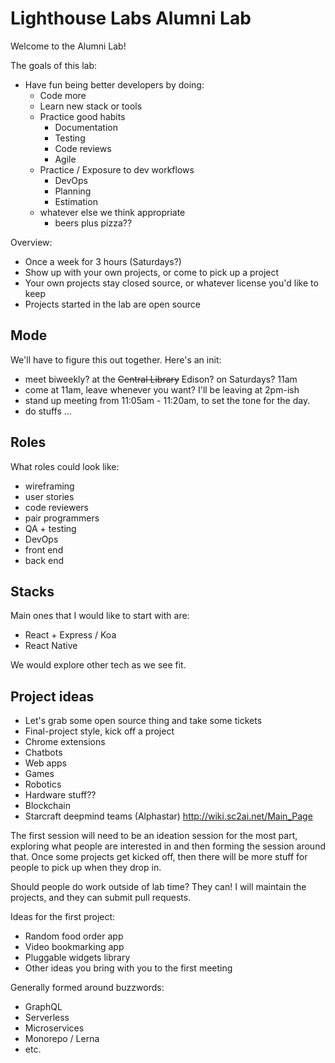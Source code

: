 # Lighthouse Labs Alumni Lab

Welcome to the Alumni Lab!

The goals of this lab:

- Have fun being better developers by doing:
  - Code more
  - Learn new stack or tools
  - Practice good habits
    - Documentation
    - Testing
    - Code reviews
    - Agile
  - Practice / Exposure to dev workflows
    - DevOps
    - Planning
    - Estimation
  - whatever else we think appropriate
    + beers plus pizza??

Overview:

- Once a week for 3 hours (Saturdays?)
- Show up with your own projects, or come to pick up a project
- Your own projects stay closed source, or whatever license you'd like to keep
- Projects started in the lab are open source

## Mode

We'll have to figure this out together. Here's an init:

- meet biweekly? at the ~~Central Library~~ Edison? on Saturdays? 11am
- come at 11am, leave whenever you want? I'll be leaving at 2pm-ish
- stand up meeting from 11:05am - 11:20am, to set the tone for the day.
- do stuffs ...

## Roles

What roles could look like:

- wireframing
- user stories
- code reviewers
- pair programmers
- QA + testing
- DevOps
- front end
- back end

## Stacks

Main ones that I would like to start with are:

- React + Express / Koa
- React Native

We would explore other tech as we see fit.

## Project ideas

- Let's grab some open source thing and take some tickets
- Final-project style, kick off a project
- Chrome extensions
- Chatbots
- Web apps
- Games
- Robotics
- Hardware stuff??
- Blockchain
- Starcraft deepmind teams (Alphastar) http://wiki.sc2ai.net/Main_Page

The first session will need to be an ideation session for the most part, exploring what people are interested in and then forming the session around that. Once some projects get kicked off, then there will be more stuff for people to pick up when they drop in.

Should people do work outside of lab time? They can! I will maintain the projects, and they can submit pull requests.

Ideas for the first project:

- Random food order app
- Video bookmarking app
- Pluggable widgets library
- Other ideas you bring with you to the first meeting

Generally formed around buzzwords:

- GraphQL
- Serverless
- Microservices
- Monorepo / Lerna
- etc.